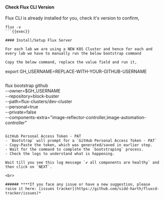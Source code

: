 #### Check Flux CLI Version
Flux CLI is already installed for you, check it's version to confirm,

```
flux -v
```{{exec}}

#### Install/Setup Flux Server

For each lab we are using a NEW K8S Cluster and hence for each and every lab we have to manually run the below bootstrap command 

Copy the below command, replace the value field and run it,

```
export GH_USERNAME=REPLACE-WITH-YOUR-GITHUB-USERNAME
```{{exec interrupt}}

```
flux bootstrap github \
  --owner=$GH_USERNAME \
  --repository=block-buster \
  --path=flux-clusters/dev-cluster \
  --personal=true \
  --private=false \
  --components-extra="image-reflector-controller,image-automation-controller" 
```{{exec}}

GitHub Personal Access Token - PAT
- `Bootstrap` will prompt for a `GitHub Personal Access Token - PAT`
- Copy-Paste the token, which was generated/saved in earlier step.
- Wait for the command to complete the `bootstraping` process.
- Check the logs to understand what is happening.

Wait till you see this log message `✔ all components are healthy` and then click on `NEXT`.

<br>

###### ****If you face any issue or have a new suggestion, please raise it here: [issues tracker](https://github.com/sidd-harth/fluxcd-tracker/issues)*
